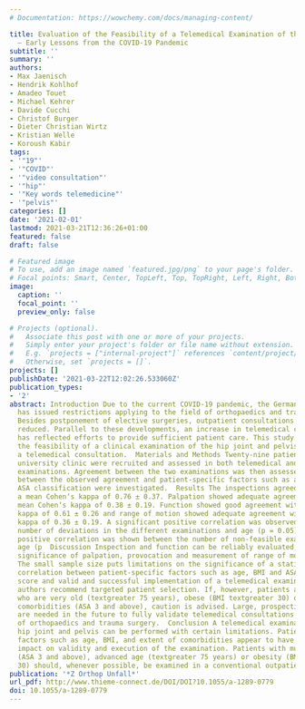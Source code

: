 ```yaml
---
# Documentation: https://wowchemy.com/docs/managing-content/

title: Evaluation of the Feasibility of a Telemedical Examination of the Hip and Pelvis
  – Early Lessons from the COVID-19 Pandemic
subtitle: ''
summary: ''
authors:
- Max Jaenisch
- Hendrik Kohlhof
- Amadeo Touet
- Michael Kehrer
- Davide Cucchi
- Christof Burger
- Dieter Christian Wirtz
- Kristian Welle
- Koroush Kabir
tags:
- '"19"'
- '"COVID"'
- '"video consultation"'
- '"hip"'
- '"Key words telemedicine"'
- '"pelvis"'
categories: []
date: '2021-02-01'
lastmod: 2021-03-21T12:36:26+01:00
featured: false
draft: false

# Featured image
# To use, add an image named `featured.jpg/png` to your page's folder.
# Focal points: Smart, Center, TopLeft, Top, TopRight, Left, Right, BottomLeft, Bottom, BottomRight.
image:
  caption: ''
  focal_point: ''
  preview_only: false

# Projects (optional).
#   Associate this post with one or more of your projects.
#   Simply enter your project's folder or file name without extension.
#   E.g. `projects = ["internal-project"]` references `content/project/deep-learning/index.md`.
#   Otherwise, set `projects = []`.
projects: []
publishDate: '2021-03-22T12:02:26.533060Z'
publication_types:
- '2'
abstract: Introduction Due to the current COVID-19 pandemic, the German Health Ministry
  has issued restrictions applying to the field of orthopaedics and trauma surgery.
  Besides postponement of elective surgeries, outpatient consultations have been drastically
  reduced. Parallel to these developments, an increase in telemedical consultations
  has reflected efforts to provide sufficient patient care. This study aims to evaluate
  the feasibility of a clinical examination of the hip joint and pelvis by way of
  a telemedical consultation.  Materials and Methods Twenty-nine patients of a German
  university clinic were recruited and assessed in both telemedical and conventional
  examinations. Agreement between the two examinations was then assessed, and connections
  between the observed agreement and patient-specific factors such as age, BMI and
  ASA classification were investigated.  Results The inspections agreed closely with
  a mean Cohenʼs kappa of 0.76 ± 0.37. Palpation showed adequate agreement with a
  mean Cohenʼs kappa of 0.38 ± 0.19. Function showed good agreement with a mean Cohenʼs
  kappa of 0.61 ± 0.26 and range of motion showed adequate agreement with a mean Cohenʼs
  kappa of 0.36 ± 0.19. A significant positive correlation was observed between the
  number of deviations in the different examinations and age (p = 0.05), and a significant
  positive correlation was shown between the number of non-feasible examinations and
  age (p  Discussion Inspection and function can be reliably evaluated, whereas the
  significance of palpation, provocation and measurement of range of motion is limited.
  The small sample size puts limitations on the significance of a statistically relevant
  correlation between patient-specific factors such as age, BMI and ASA classification
  score and valid and successful implementation of a telemedical examination. The
  authors recommend targeted patient selection. If, however, patients are being evaluated
  who are very old (textgreater 75 years), obese (BMI textgreater 30) or with multiple
  comorbidities (ASA 3 and above), caution is advised. Large, prospective studies
  are needed in the future to fully validate telemedical consultations in the fields
  of orthopaedics and trauma surgery.  Conclusion A telemedical examination of the
  hip joint and pelvis can be performed with certain limitations. Patient-specific
  factors such as age, BMI, and extent of comorbidities appear to have a relevant
  impact on validity and execution of the examination. Patients with multiple comorbidities
  (ASA 3 and above), advanced age (textgreater 75 years) or obesity (BMI textgreater
  30) should, whenever possible, be examined in a conventional outpatient setting.
publication: '*Z Orthop Unfall*'
url_pdf: http://www.thieme-connect.de/DOI/DOI?10.1055/a-1289-0779
doi: 10.1055/a-1289-0779
---
```

